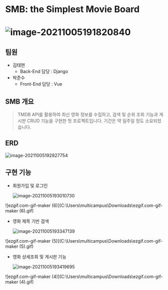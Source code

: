 # SMB: the Simplest Movie Board

# ![image-20211005191820840](C:\Users\multicampus\AppData\Roaming\Typora\typora-user-images\image-20211005191820840.png)



## 팀원

- 김태현
  - Back-End 담당 : Django
- 박준수
  - Front-End 담당 : Vue

## SMB 개요

> TMDB API를 활용하여 최신 영화 정보를 수집하고, 검색 및 순위 조회 기능과 게시판 CRUD 기능을 구현한 첫 프로젝트입니다. 기간은 약 일주일 정도 소요되었습니다.



## ERD

![image-20211005192827754](C:\Users\multicampus\AppData\Roaming\Typora\typora-user-images\image-20211005192827754.png)



## 구현 기능

- 회원가입 및 로그인

  ![image-20211005193010730](C:\Users\multicampus\AppData\Roaming\Typora\typora-user-images\image-20211005193010730.png)

![ezgif.com-gif-maker (6)](C:\Users\multicampus\Downloads\ezgif.com-gif-maker (6).gif)

- 영화 제목 기반 검색

  ![image-20211005193347139](C:\Users\multicampus\AppData\Roaming\Typora\typora-user-images\image-20211005193347139.png)

![ezgif.com-gif-maker (5)](C:\Users\multicampus\Downloads\ezgif.com-gif-maker (5).gif)

- 영화 상세조회 및 게시판 기능

  ![image-20211005193419695](C:\Users\multicampus\AppData\Roaming\Typora\typora-user-images\image-20211005193419695.png)

![ezgif.com-gif-maker (4)](C:\Users\multicampus\Downloads\ezgif.com-gif-maker (4).gif)



